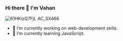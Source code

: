 ### Hi there 👋 I'm Vahan

<!--
**Gegardus/Gegardus** is a ✨ _special_ ✨ repository because its `README.md` (this file) appears on your GitHub profile.

Here are some ideas to get you started:

- 🔭 I’m currently working on web-development skills.
- 🌱 I’m currently learning JavaScript.
- 👯 I’m looking to collaborate on open source projects,
- 🤔 I’m looking for help with ...
- 💬 Ask me about ...
- 📫 How to reach me: ...
- 😄 Pronouns: ...
- ⚡ Fun fact: ...
-->
![61HKizQ7FjL _AC_SX466_](https://user-images.githubusercontent.com/52704856/151406734-8d761b3a-857c-4485-953d-6fbbf2c10209.jpg)


- 🔭 I’m currently working on web-development skills.
- 🌱 I’m currently learning JavaScript.



